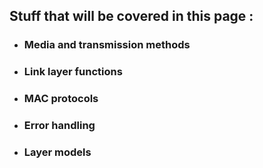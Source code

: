 ## Stuff that will be covered in this page : 
- ### Media and transmission methods
- ### Link layer functions
- ### MAC protocols
- ### Error handling
- ### Layer models

